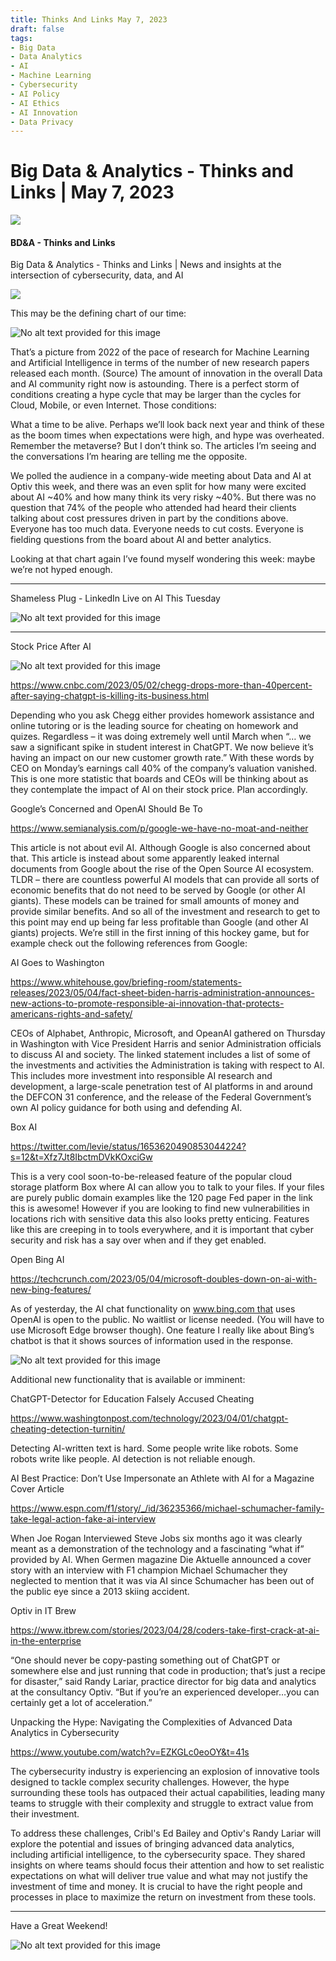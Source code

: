 ```yaml
---
title: Thinks And Links May 7, 2023
draft: false
tags:
- Big Data
- Data Analytics
- AI
- Machine Learning
- Cybersecurity
- AI Policy
- AI Ethics
- AI Innovation
- Data Privacy
---
```


# Big Data & Analytics - Thinks and Links | May 7, 2023

![](../images\1679742887729)

#### BD&A - Thinks and Links

Big Data & Analytics - Thinks and Links | News and insights at the intersection of cybersecurity, data, and AI

![](../https://media.licdn.com/mediaD4E12AQEiCmMJ64Sg-w)

This may be the defining chart of our time:

![No alt text provided for this image](../images\1683457907672)

That’s a picture from 2022 of the pace of research for Machine Learning and Artificial Intelligence in terms of the number of new research papers released each month. (Source) The amount of innovation in the overall Data and AI community right now is astounding. There is a perfect storm of conditions creating a hype cycle that may be larger than the cycles for Cloud, Mobile, or even Internet. Those conditions:

What a time to be alive. Perhaps we’ll look back next year and think of these as the boom times when expectations were high, and hype was overheated. Remember the metaverse? But I don’t think so. The articles I’m seeing and the conversations I’m hearing are telling me the opposite.

We polled the audience in a company-wide meeting about Data and AI at Optiv this week, and there was an even split for how many were excited about AI ~40% and how many think its very risky ~40%. But there was no question that 74% of the people who attended had heard their clients talking about cost pressures driven in part by the conditions above. Everyone has too much data. Everyone needs to cut costs. Everyone is fielding questions from the board about AI and better analytics.

Looking at that chart again I’ve found myself wondering this week: maybe we’re not hyped enough.

---

Shameless Plug - LinkedIn Live on AI This Tuesday

![No alt text provided for this image](../images\1683458217318)

---

Stock Price After AI

![No alt text provided for this image](../images\1683458300643)

https://www.cnbc.com/2023/05/02/chegg-drops-more-than-40percent-after-saying-chatgpt-is-killing-its-business.html

Depending who you ask Chegg either provides homework assistance and online tutoring or is the leading source for cheating on homework and quizes. Regardless – it was doing extremely well until March when “… we saw a significant spike in student interest in ChatGPT. We now believe it’s having an impact on our new customer growth rate.” With these words by CEO on Monday’s earnings call 40% of the company’s valuation vanished. This is one more statistic that boards and CEOs will be thinking about as they contemplate the impact of AI on their stock price. Plan accordingly.

Google’s Concerned and OpenAI Should Be To

https://www.semianalysis.com/p/google-we-have-no-moat-and-neither

This article is not about evil AI. Although Google is also concerned about that. This article is instead about some apparently leaked internal documents from Google about the rise of the Open Source AI ecosystem. TLDR – there are countless powerful AI models that can provide all sorts of economic benefits that do not need to be served by Google (or other AI giants). These models can be trained for small amounts of money and provide similar benefits. And so all of the investment and research to get to this point may end up being far less profitable than Google (and other AI giants) projects. We’re still in the first inning of this hockey game, but for example check out the following references from Google:

AI Goes to Washington

https://www.whitehouse.gov/briefing-room/statements-releases/2023/05/04/fact-sheet-biden-harris-administration-announces-new-actions-to-promote-responsible-ai-innovation-that-protects-americans-rights-and-safety/

CEOs of Alphabet, Anthropic, Microsoft, and OpeanAI gathered on Thursday in Washington with Vice President Harris and senior Administration officials to discuss AI and society. The linked statement includes a list of some of the investments and activities the Administration is taking with respect to AI. This includes more investment into responsible AI research and development, a large-scale penetration test of AI platforms in and around the DEFCON 31 conference, and the release of the Federal Government’s own AI policy guidance for both using and defending AI.

Box AI

https://twitter.com/levie/status/1653620490853044224?s=12&t=Xfz7Jt8IbctmDVkKOxciGw

This is a very cool soon-to-be-released feature of the popular cloud storage platform Box where AI can allow you to talk to your files. If your files are purely public domain examples like the 120 page Fed paper in the link this is awesome! However if you are looking to find new vulnerabilities in locations rich with sensitive data this also looks pretty enticing. Features like this are creeping in to tools everywhere, and it is important that cyber security and risk has a say over when and if they get enabled.

Open Bing AI

https://techcrunch.com/2023/05/04/microsoft-doubles-down-on-ai-with-new-bing-features/

As of yesterday, the AI chat functionality on www.bing.com that uses OpenAI is open to the public. No waitlist or license needed. (You will have to use Microsoft Edge browser though). One feature I really like about Bing’s chatbot is that it shows sources of information used in the response.

![No alt text provided for this image](../images\1683458459671)

Additional new functionality that is available or imminent:

ChatGPT-Detector for Education Falsely Accused Cheating

https://www.washingtonpost.com/technology/2023/04/01/chatgpt-cheating-detection-turnitin/

Detecting AI-written text is hard. Some people write like robots. Some robots write like people. AI detection is not reliable enough.

AI Best Practice: Don’t Use Impersonate an Athlete with AI for a Magazine Cover Article

https://www.espn.com/f1/story/_/id/36235366/michael-schumacher-family-take-legal-action-fake-ai-interview

When Joe Rogan Interviewed Steve Jobs six months ago it was clearly meant as a demonstration of the technology and a fascinating “what if” provided by AI. When Germen magazine Die Aktuelle announced a cover story with an interview with F1 champion Michael Schumacher they neglected to mention that it was via AI since Schumacher has been out of the public eye since a 2013 skiing accident.

Optiv in IT Brew

https://www.itbrew.com/stories/2023/04/28/coders-take-first-crack-at-ai-in-the-enterprise

“One should never be copy-pasting something out of ChatGPT or somewhere else and just running that code in production; that’s just a recipe for disaster,” said Randy Lariar, practice director for big data and analytics at the consultancy Optiv. “But if you’re an experienced developer…you can certainly get a lot of acceleration.”

Unpacking the Hype: Navigating the Complexities of Advanced Data Analytics in Cybersecurity

https://www.youtube.com/watch?v=EZKGLc0eoOY&t=41s

The cybersecurity industry is experiencing an explosion of innovative tools designed to tackle complex security challenges. However, the hype surrounding these tools has outpaced their actual capabilities, leading many teams to struggle with their complexity and struggle to extract value from their investment.

To address these challenges, Cribl's Ed Bailey and Optiv's Randy Lariar will explore the potential and issues of bringing advanced data analytics, including artificial intelligence, to the cybersecurity space. They shared insights on where teams should focus their attention and how to set realistic expectations on what will deliver true value and what may not justify the investment of time and money. It is crucial to have the right people and processes in place to maximize the return on investment from these tools.

---

Have a Great Weekend!

![No alt text provided for this image](../images\1683458511313)